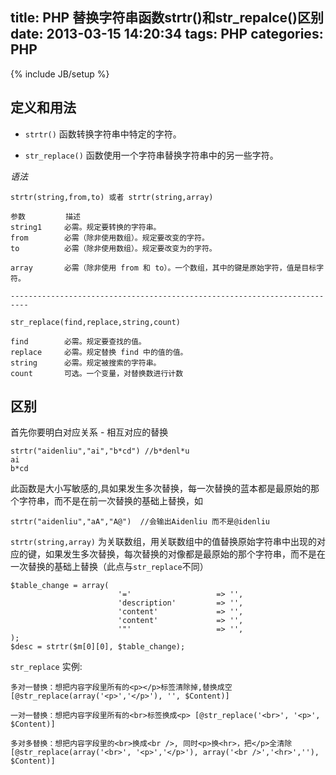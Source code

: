 title: PHP 替换字符串函数strtr()和str_repalce()区别
date: 2013-03-15 14:20:34
tags: PHP
categories: PHP
---

{% include JB/setup %}


## 定义和用法

* `strtr()`           函数转换字符串中特定的字符。

* `str_replace()`     函数使用一个字符串替换字符串中的另一些字符。


_语法_

    strtr(string,from,to) 或者 strtr(string,array)

    参数         描述
    string1     必需。规定要转换的字符串。
    from        必需（除非使用数组）。规定要改变的字符。
    to          必需（除非使用数组）。规定要改变为的字符。

    array       必需（除非使用 from 和 to）。一个数组，其中的键是原始字符，值是目标字符。

    --------------------------------------------------------------------------

    str_replace(find,replace,string,count)

    find        必需。规定要查找的值。
    replace     必需。规定替换 find 中的值的值。
    string      必需。规定被搜索的字符串。
    count       可选。一个变量，对替换数进行计数

<!-- more -->

## 区别

 
首先你要明白对应关系 - 相互对应的替换

    strtr("aidenliu","ai","b*cd") //b*denl*u
    ai
    b*cd

此函数是大小写敏感的,具如果发生多次替换，每一次替换的蓝本都是最原始的那个字符串，而不是在前一次替换的基础上替换，如

    strtr("aidenliu","aA","A@")  //会输出Aidenliu 而不是@idenliu

`strtr(string,array)` 为关联数组，用关联数组中的值替换原始字符串中出现的对应的键，如果发生多次替换，每次替换的对像都是最原始的那个字符串，而不是在一次替换的基础上替换（此点与`str_replace`不同）

    $table_change = array(
                            '='                   => '',
                            'description'         => '',
                            'content'             => '',
                            'content'             => '',
                            '"'                   => '',
    );
    $desc = strtr($m[0][0], $table_change);

`str_replace` 实例:

    多对一替换：想把内容字段里所有的<p></p>标签清除掉,替换成空 [@str_replace(array('<p>','</p>'), '', $Content)]

    一对一替换：想把内容字段里所有的<br>标签换成<p> [@str_replace('<br>', '<p>', $Content)]

    多对多替换：想把内容字段里的<br>换成<br />, 同时<p>换<hr>，把</p>全清除 [@str_replace(array('<br>', '<p>','</p>'), array('<br />','<hr>',''), $Content)]